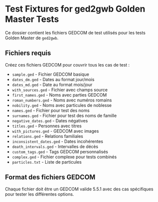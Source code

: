 
# Test Fixtures for ged2gwb Golden Master Tests

Ce dossier contient les fichiers GEDCOM de test utilisés pour les tests Golden Master de `ged2gwb`.

## Fichiers requis

Créez ces fichiers GEDCOM pour couvrir tous les cas de test :

- `sample.ged` - Fichier GEDCOM basique
- `dates_dm.ged` - Dates au format jour/mois
- `dates_md.ged` - Date au format mois/jour
- `with_sources.ged` - Fichier avec champs source
- `first_names.ged` - Noms avec parties GEDCOM
- `roman_numbers.ged` - Noms avec numéros romains
- `nobility.ged` - Noms avec particules de noblesse
- `names.ged` - Fichier pour test des noms
- `surnames.ged` - Fichier pour test des noms de famille
- `negative_dates.ged` - Dates négatives
- `titles.ged` - Personnes avec titres
- `with_pictures.ged` - GEDCOM avec images
- `relations.ged` - Relations familiales
- `inconsistent_dates.ged` - Dates incohérentes
- `death_intervals.ged` - Intervalles de décès
- `custom_tags.ged` - Tags GEDCOM personnalisés
- `complex.ged` - Fichier complexe pour tests combinés
- `particles.txt` - Liste de particules

## Format des fichiers GEDCOM

Chaque fichier doit être un GEDCOM valide 5.5.1 avec des cas spécifiques pour tester les différentes options.

